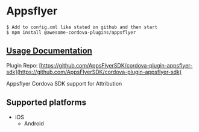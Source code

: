 # Appsflyer

```
$ Add to config.xml like stated on github and then start
$ npm install @awesome-cordova-plugins/appsflyer
```

## [Usage Documentation](https://danielsogl.gitbook.io/awesome-cordova-plugins/plugins/appsflyer/)

Plugin Repo: [https://github.com/AppsFlyerSDK/cordova-plugin-appsflyer-sdk](https://github.com/AppsFlyerSDK/cordova-plugin-appsflyer-sdk)

Appsflyer Cordova SDK support for Attribution

## Supported platforms

- iOS
  - Android
  


